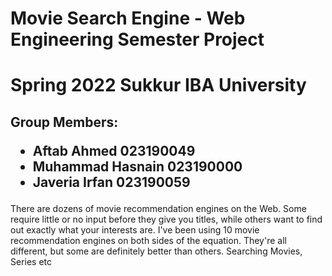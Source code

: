 # Movie Search Engine - Web Engineering Semester Project 

# Spring 2022 Sukkur IBA University

<h2>Group Members:
  <ul><li>Aftab Ahmed 023190049</li>
    <li>Muhammad Hasnain 023190000</li>
  <li>Javeria Irfan 023190059</li></ul></h2>

There are dozens of movie recommendation engines on the Web. Some require little or no input before they give you titles, while others want to find out exactly what your interests are. I've been using 10 movie recommendation engines on both sides of the equation. They're all different, but some are definitely better than others.
Searching Movies, Series etc


